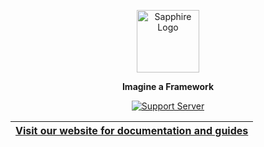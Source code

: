 <div align="center">

<a href="https://www.sapphirejs.dev" target="_blank"><img src="https://cdn.skyra.pw/gh-assets/sapphire-banner.png" alt="Sapphire Logo" height="100" /></a>

**Imagine a Framework**

[![Support Server](https://discord.com/api/guilds/737141877803057244/embed.png?style=banner2)](https://sapphirejs.dev/discord)


| **[Visit our website for documentation and guides](https://sapphirejs.dev)**	|
|-----------------------------------------------------------------------------	|

</div>

[discord.js]: https://discord.js.org/

